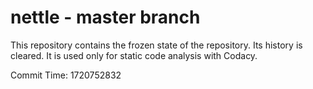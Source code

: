 # nettle - master branch

This repository contains the frozen state of the repository.
Its history is cleared. It is used only for static code
analysis with Codacy.

Commit Time: 1720752832